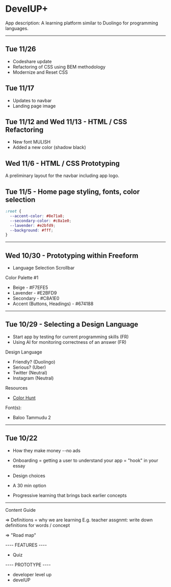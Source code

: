 # DevelUP+ 

App description: A learning platform similar to Duolingo for 
programming languages.

---
## Tue 11/26
- Codeshare update
- Refactoring of CSS using BEM methodology
- Modernize and Reset CSS

## Tue 11/17
- Updates to navbar
- Landing page image

## Tue 11/12 and Wed 11/13 - HTML / CSS Refactoring

- New font MULISH
- Added a new color (shadow black)

## Wed 11/6 - HTML / CSS Prototyping

A preliminary layout for the navbar including app logo.


## Tue 11/5 - Home page styling, fonts, color selection

```css
:root {
  --accent-color: #8e71a8;
  --secondary-color: #c8a1e0;
  --lavender: #e2bfd9;
  --background: #fff;
}
```

---

## Wed 10/30 - Prototyping within Freeform

- Language Selection Scrollbar 

Color Palette #1

- Beige - #F7EFE5
- Lavender - #E2BFD9
- Secondary - #C8A1E0
- Accent (Buttons, Headings) - #674188

---

## Tue 10/29 - Selecting a Design Language

- Start app by testing for current programming skills (FR)
- Using AI for monitoring correctness of an answer (FR)


Design Language

- Friendly? (Duolingo)
- Serious? (Uber)
- Twitter (Neutral)
- Instagram (Neutral)

Resources

- [Color Hunt](https://colorhunt.co/)

Font(s):

- Baloo Tammudu 2

---

## Tue 10/22

- How they make money
    --no ads

- Onboarding = getting a user to understand your app = "hook" in your essay

- Design choices

- A 30 min option 

- Progressive learning that brings back earlier concepts

----

Content Guide

=> Definitions = why we are learning 
	E.g. teacher assgnmt: write down definitions for words / concept

=> "Road map"

---- FEATURES ----

- Quiz

---- PROTOTYPE ----

- developer level up
- develUP




